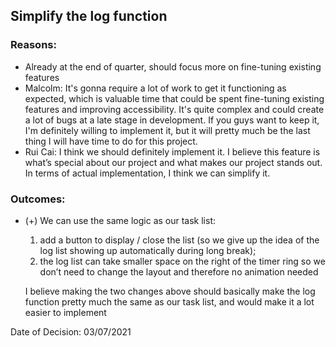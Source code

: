 ## Simplify the log function



### Reasons:

- Already at the end of quarter, should focus more on fine-tuning existing features
- Malcolm: It's gonna require a lot of work to get it functioning as expected, which is valuable time that could be spent fine-tuning existing features and improving accessibility. It's quite complex and could create a lot of bugs at a late stage in development. If you guys want to keep it, I'm definitely willing to implement it, but it will pretty much be the last thing I will have time to do for this project.
- Rui Cai: I think we should definitely implement it. I believe this feature is what’s special about our project and what makes our project stands out. In terms of actual implementation, I think we can simplify it. 





### Outcomes:

- (+) We can use the same logic as our task list:
    1. add a button to display / close the list (so we give up the idea of the log list showing up automatically during long break);
    2. the log list can take smaller space on the right of the timer ring so we don’t need to change the layout and therefore no animation needed

    I believe making the two changes above should basically make the log function pretty much the same as our task list, and would make it a lot easier to implement



Date of Decision: 03/07/2021